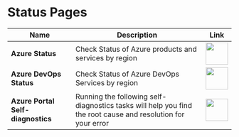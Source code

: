 # Status Pages

| Name | Description | Link |
|--|--|--|
| **Azure Status** | Check Status of Azure products and services by region | <a href="https://status.azure.com/en-us/status"><img src="https://github.com/jcabeza/azure/blob/main/docs/assets/reshot-icon-link.svg?raw=true" width="50"/></a> |
| **Azure DevOps Status** | Check Status of Azure DevOps Services by region | <a href="https://status.dev.azure.com"><img src="https://github.com/jcabeza/azure/blob/main/docs/assets/reshot-icon-link.svg?raw=true" width="50"/></a> |
| **Azure Portal Self-diagnostics** | Running the following self-diagnostics tasks will help you find the root cause and resolution for your error | <a href="https://portal.azure.com/SelfHelp"><img src="https://github.com/jcabeza/azure/blob/main/docs/assets/reshot-icon-link.svg?raw=true" width="50"/></a> |
